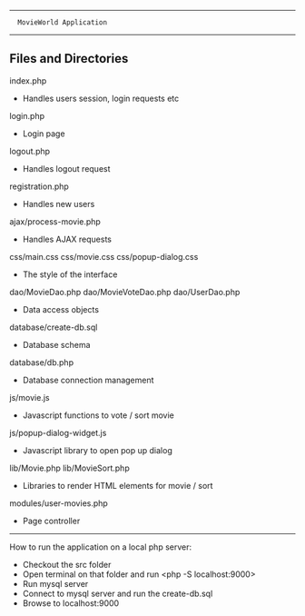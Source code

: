 ----------------------------------

      MovieWorld Application

----------------------------------


Files and Directories
---------------------

index.php
* Handles users session, login requests etc

login.php
* Login page

logout.php
* Handles logout request

registration.php
* Handles new users

ajax/process-movie.php
* Handles AJAX requests

css/main.css
css/movie.css
css/popup-dialog.css
* The style of the interface

dao/MovieDao.php
dao/MovieVoteDao.php
dao/UserDao.php
* Data access objects 

database/create-db.sql
* Database schema

database/db.php
* Database connection management

js/movie.js
* Javascript functions to vote / sort movie
 
js/popup-dialog-widget.js
* Javascript library to open pop up dialog

lib/Movie.php
lib/MovieSort.php
* Libraries to render HTML elements for movie / sort

modules/user-movies.php
* Page controller

----------------------------------

How to run the application on a local php server:
* Checkout the src folder
* Open terminal on that folder and run <php -S localhost:9000>
* Run mysql server
* Connect to mysql server and run the create-db.sql
* Browse to localhost:9000

